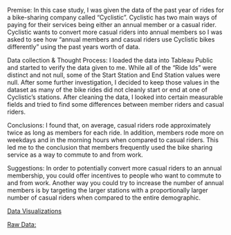 Premise: In this case study, I was given the data of the past year of rides for a bike-sharing company called “Cyclistic”. Cyclistic has two main ways of paying for their services being either an annual member or a casual rider. Cyclistic wants to convert more casual riders into annual members so I was asked to see how “annual members and casual riders use Cyclistic bikes differently” using the past years worth of data.

Data collection & Thought Process: I loaded the data into Tableau Public and started to verify the data given to me. While all of the “Ride Ids” were distinct and not null, some of the Start Station and End Station values were null. After some further investigation, I decided to keep those values in the dataset as many of the bike rides did not cleanly start or end at one of Cyclistic’s stations. After cleaning the data, I looked into certain measurable fields and tried to find some differences between member riders and casual riders.

Conclusions: I found that, on average, casual riders rode approximately twice as long as members for each ride. In addition, members rode more on weekdays and in the morning hours when compared to casual riders. This led me to the conclusion that members frequently used the bike sharing service as a way to commute to and from work. 

Suggestions: In order to potentially convert more casual riders to an annual membership, you could offer incentives to people who want to commute to and from work. Another way you could try to increase the number of annual members is by targeting the larger stations with a proportionally larger number of casual riders when compared to the entire demographic.


[Data Visualizations](https://public.tableau.com/views/Divvy_Trip_Data/Sheet6?:language=en-US&:sid=&:display_count=n&:origin=viz_share_link)

[Raw Data:](https://divvy-tripdata.s3.amazonaws.com/index.html)
